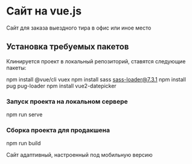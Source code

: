 # Сайт на vue.js
Сайт для заказа выездного тира в офис или иное место

## Установка требуемых пакетов
Клинируется проект в локальный репозиторий, ставятся следующие пакеты:

npm install @vue/cli vuex
npm install sass sass-loader@7.3.1
npm install pug pug-loader
npm install vue2-datepicker

### Запуск проекта на локальном сервере
npm run serve

### Сборка проекта для продакшена
npm run build

Сайт адаптивный, настроенный под мобильную версию

